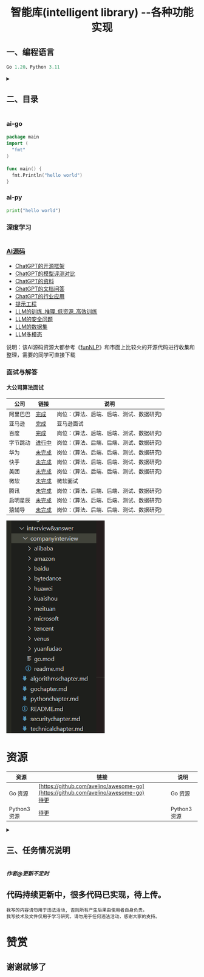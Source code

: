 <h1 align="center">智能库(intelligent library) --各种功能实现<br></h1>
<h2>一、编程语言</h2>

```go
Go 1.20、Python 3.11
```

<details>
<summary><h2>二、目录</h2></summary>

  - [ai-go](#ai-go)
    - [算法](#算法)
    - [深度学习](#Go深度学习)
      - 。。。。
    - [功能库](#功能库)
      - [数据库](#数据库)
      - [FTP](https://github.com/pzspsh/intelligentlibrary/tree/main/ai-go/functionlibrary/ftp)
      - [POP3](https://github.com/pzspsh/intelligentlibrary/tree/main/ai-go/functionlibrary/pop3)
      - [SSH](https://github.com/pzspsh/intelligentlibrary/tree/main/ai-go/functionlibrary/ssh)
      - [Telnet](https://github.com/pzspsh/intelligentlibrary/tree/main/ai-go/functionlibrary/telnet)
      - [VMware](https://github.com/pzspsh/intelligentlibrary/tree/main/ai-go/functionlibrary/vmware)
      - [SMB](https://github.com/pzspsh/intelligentlibrary/tree/main/ai-go/functionlibrary/smb)
      - [SMTP](https://github.com/pzspsh/intelligentlibrary/tree/main/ai-go/functionlibrary/smtp)
      - 。。。。
    - [Go书籍](#Go书籍)
      - 。。。。
    - [Go教程](#Go教程)
      - 。。。。
    - [网络安全开发](#Go网络安全开发)
      - 。。。。
    - [系统设计](#Go系统设计)
     - 。。。。
  - [ai-py](#ai-py)
    - [算法](#算法)
      - 。。。。
    - [深度学习](#py深度学习)
      - 。。。。
    - [Python3书籍](#Python3书籍)
      - 。。。。
    - [Python3教程](#Python3教程)
      - 。。。。
    - [网络安全开发](#py网络安全开发)
      - 。。。。
    - [系统设计](#py系统设计)
      - 。。。。
  - [深度学习](#深度学习)
  - [Ai源码](#Ai源码)
  - [面试与解答](#面试与解答)
    - [公司](#公司)
  - [资源](#资源)
  </details>



### ai-go
```go
package main
import (
  "fmt"
)

func main() {
  fmt.Println("hello world")
}
```

### ai-py
```python
print("hello world")
```

### 深度学习

```

```

### [Ai源码]()
* [ChatGPT的开源框架](https://github.com/pzspsh/intelligentlibrary/tree/main/AI-Source-Code/ChatGPT的开源框架)
* [ChatGPT的模型评测对比](https://github.com/pzspsh/intelligentlibrary/tree/main/AI-Source-Code/ChatGPT的模型评测对比)
* [ChatGPT的资料](https://github.com/pzspsh/intelligentlibrary/tree/main/AI-Source-Code/ChatGPT的资料)
* [ChatGPT的文档问答](https://github.com/pzspsh/intelligentlibrary/tree/main/AI-Source-Code/ChatGPT的文档问答)
* [ChatGPT的行业应用](https://github.com/pzspsh/intelligentlibrary/tree/main/AI-Source-Code/ChatGPT的行业应用)
* [提示工程](https://github.com/pzspsh/intelligentlibrary/tree/main/AI-Source-Code/提示工程)
* [LLM的训练_推理_低资源_高效训练](https://github.com/pzspsh/intelligentlibrary/tree/main/AI-Source-Code/LLM的训练_推理_低资源_高效训练)
* [LLM的安全问题](https://github.com/pzspsh/intelligentlibrary/tree/main/AI-Source-Code/LLM的安全问题)
* [LLM的数据集](https://github.com/pzspsh/intelligentlibrary/tree/main/AI-Source-Code/LLM的数据集)
* [LLM多模态](https://github.com/pzspsh/intelligentlibrary/tree/main/AI-Source-Code/LLM多模态)

说明：该AI源码资源大都参考《[funNLP](https://github.com/fighting41love/funNLP)》和市面上比较火的开源代码进行收集和整理，需要的同学可直接下载


### 面试与解答
#### 大公司算法面试
|公司|链接|说明|
|---|---|---|
|阿里巴巴|[完成](https://github.com/pzspsh/intelligentlibrary/tree/main/interview%26answer/companyinterview/alibaba)|岗位：(算法、后端、后端、测试、数据研究)|
|亚马逊|[完成](https://github.com/pzspsh/intelligentlibrary/tree/main/interview%26answer/companyinterview/amazon)|亚马逊面试|
|百度|[完成](https://github.com/pzspsh/intelligentlibrary/tree/main/interview%26answer/companyinterview/baidu)|岗位：(算法、后端、后端、测试、数据研究)|
|字节跳动|[进行中](https://github.com/pzspsh/intelligentlibrary/tree/main/interview%26answer/companyinterview/bytedance)|岗位：(算法、后端、后端、测试、数据研究)|
|华为|[未完成](https://github.com/pzspsh/intelligentlibrary/tree/main/interview%26answer/companyinterview/huawei)|岗位：(算法、后端、后端、测试、数据研究)|
|快手|[未完成](https://github.com/pzspsh/intelligentlibrary/tree/main/interview%26answer/companyinterview/kuaishou)|岗位：(算法、后端、后端、测试、数据研究)|
|美团|[未完成](https://github.com/pzspsh/intelligentlibrary/tree/main/interview%26answer/companyinterview/meituan)|岗位：(算法、后端、后端、测试、数据研究)|
|微软|[未完成](https://github.com/pzspsh/intelligentlibrary/tree/main/interview%26answer/companyinterview/microsoft)|微软面试|
|腾讯|[未完成](https://github.com/pzspsh/intelligentlibrary/tree/main/interview%26answer/companyinterview/tencent)|岗位：(算法、后端、后端、测试、数据研究)|
|启明星辰|[未完成](https://github.com/pzspsh/intelligentlibrary/tree/main/interview%26answer/companyinterview/venus)|岗位：(算法、后端、后端、测试、数据研究)|
|猿辅导|[未完成](https://github.com/pzspsh/intelligentlibrary/tree/main/interview%26answer/companyinterview/yuanfudao)|岗位：(算法、后端、后端、测试、数据研究)|

![img](https://github.com/pzspsh/intelligentlibrary/blob/main/images/companyinterview.png)

# 资源
|资源|链接|说明|
|---|---|---|
|Go 资源|   [https://github.com/avelino/awesome-go](https://github.com/avelino/awesome-go)<br> [待更]()     |Go 资源|
|Python3 资源|   [待更]()    |Python3 资源|

<details>
<summary><h2>三、任务情况说明</h2></summary>

|任务    |    情况  |说明|链接|
|--------|---------|--|--|
|算法    |部分完成  |--|--|
|深度学习 |未完成   |--|--|
|Go教程  |整理中    |--|--|
|Python3教程  |整理中   |--|--|
|面试&解答|部分完成 |--|--|
|总结     |--      |--|--|
</details>

##### 作者@更新不定时
## 代码持续更新中，很多代码已实现，待上传。
```
我写的内容请勿用于违法活动, 否则所有产生后果由使用者自身负责。
我写技术及文件仅用于学习研究，请勿用于任何违法活动，感谢大家的支持。
```
# 赞赏
## 谢谢就够了